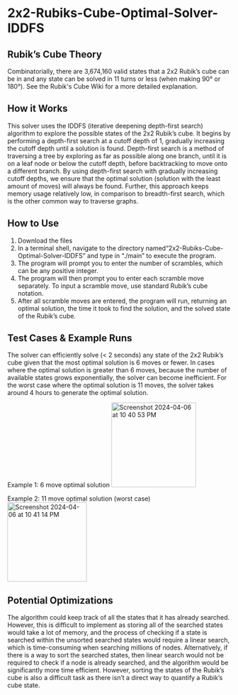 # 2x2-Rubiks-Cube-Optimal-Solver-IDDFS

## Rubik’s Cube Theory
Combinatorially, there are 3,674,160 valid states that a 2x2 Rubik’s cube can be in and any state can be solved in 11 turns or less (when making 90° or 180°). See the Rubik's Cube Wiki for a more detailed explanation. 

## How it Works
This solver uses the IDDFS (iterative deepening depth-first search) algorithm to explore the possible states of the 2x2 Rubik’s cube. It begins by performing a depth-first search at a cutoff depth of 1, gradually increasing the cutoff depth until a solution is found. Depth-first search is a method of traversing a tree by exploring as far as possible along one branch, until it is on a leaf node or below the cutoff depth, before backtracking to move onto a different branch. By using depth-first search with gradually increasing cutoff depths, we ensure that the optimal solution (solution with the least amount of moves) will always be found. Further, this approach keeps memory usage relatively low, in comparison to breadth-first search, which is the other common way to traverse graphs. 

## How to Use
1. Download the files
2. In a terminal shell, navigate to the directory named“2x2-Rubiks-Cube-Optimal-Solver-IDDFS” and type in “./main” to execute the program. 
3. The program will prompt you to enter the number of scrambles, which can be any positive integer. 
4. The program will then prompt you to enter each scramble move separately. To input a scramble move, use standard Rubik’s cube notation. 
5. After all scramble moves are entered, the program will run, returning an optimal solution, the time it took to find the solution, and the solved state of the Rubik’s cube. 

## Test Cases & Example Runs
The solver can efficiently solve (< 2 seconds) any state of the 2x2 Rubik’s cube given that the most optimal solution is 6 moves or fewer. In cases where the optimal solution is greater than 6 moves, because the number of available states grows exponentially, the solver can become inefficient. For the worst case where the optimal solution is 11 moves, the solver takes around 4 hours to generate the optimal solution.  

Example 1: 6 move optimal solution
<img width="191" alt="Screenshot 2024-04-06 at 10 40 53 PM" src="https://github.com/BillWang7/2x2-Rubiks-Cube-Optimal-Solver-IDDFS/assets/130268410/bb1ea52e-039d-47d8-b8d9-3c6ba1d889e1">  

Example 2: 11 move optimal solution (worst case)
<img width="179" alt="Screenshot 2024-04-06 at 10 41 14 PM" src="https://github.com/BillWang7/2x2-Rubiks-Cube-Optimal-Solver-IDDFS/assets/130268410/273e6fba-1763-4c66-9f4d-4dcf1d4a5a52">

## Potential Optimizations
The algorithm could keep track of all the states that it has already searched. However, this is difficult to implement as storing all of the searched states would take a lot of memory, and the process of checking if a state is searched within the unsorted searched states would require a linear search, which is time-consuming when searching millions of nodes. Alternatively, if there is a way to sort the searched states, then linear search would not be required to check if a node is already searched, and the algorithm would be significantly more time efficient. However, sorting the states of the Rubik’s cube is also a difficult task as there isn’t a direct way to quantify a Rubik’s cube state.
